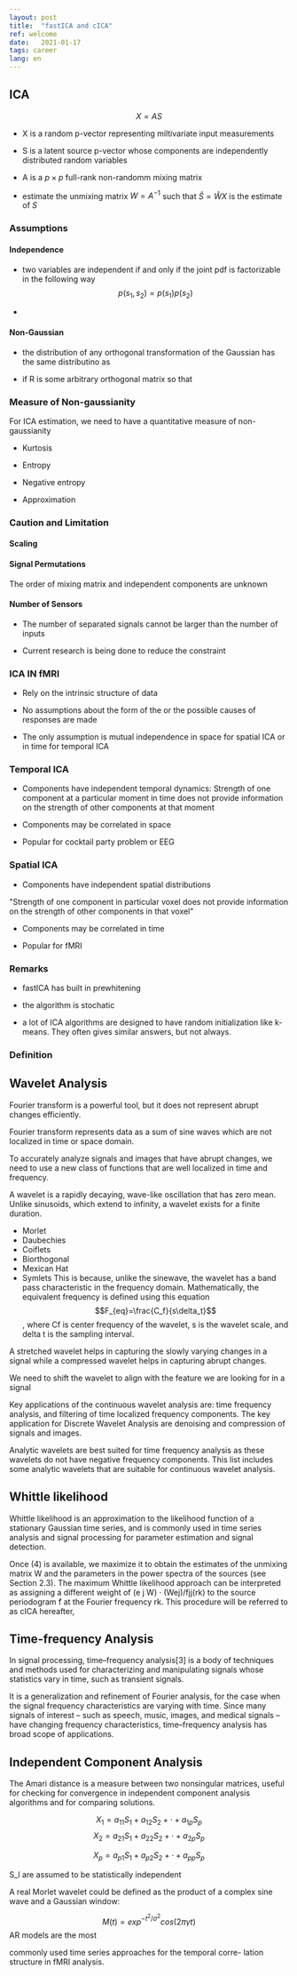 ```yaml
---
layout: post
title:  "fastICA and cICA"
ref: welcome
date:   2021-01-17
tags: career
lang: en
---
```

## ICA

$$ X = AS$$

+ X is a random p-vector representing miltivariate input measurements

+ S is a latent source p-vector whose components are independently distributed random variables

+ A is a $p \times p$ full-rank non-randomm mixing matrix

+ estimate the unmixing matrix $W = A^{-1}$ such that $\hat S = \hat W X$ is the estimate of $S$

### Assumptions

#### Independence

+ two variables are independent if and only if the joint pdf is factorizable in the following way
$$p(s_1,s_2) = p(s_1)p(s_2)$$

+ $$$$

#### Non-Gaussian

+ the distribution of any orthogonal transformation of the Gaussian has the same distributino as

+ if R is some arbitrary orthogonal matrix so that

### Measure of Non-gaussianity

For ICA estimation, we need to have a quantitative measure of non-gaussianity

+ Kurtosis

+ Entropy

+ Negative entropy

+ Approximation

### Caution and Limitation

#### Scaling

#### Signal Permutations

The order of mixing matrix and independent components are unknown

#### Number of Sensors

+ The number of separated signals cannot be larger than the number of inputs

+ Current research is being done to reduce the constraint

### ICA IN fMRI

+ Rely on the intrinsic structure of data

+ No assumptions about the form of the or the possible causes of responses are made

+ The only assumption is mutual independence in space for spatial ICA or in time for temporal ICA

### Temporal ICA

+ Components have independent temporal dynamics: 
Strength of one component at a particular moment in time does not provide information on the strength of other components at that moment

+ Components may be correlated in space

+ Popular for cocktail party problem or EEG

### Spatial ICA

+ Components have independent spatial distributions

"Strength of one component in particular voxel does not provide information on the strength of other components in that voxel"

+ Components may be correlated in time

+ Popular for fMRI

### Remarks

+ fastICA has built in prewhitening

+ the algorithm is stochatic

+ a lot of ICA algorithms are designed to have random initialization like k-means. They often gives similar answers, but not always.

### Definition

## Wavelet Analysis

Fourier transform is a powerful tool, but it does not represent abrupt changes efficiently.

Fourier transform represents data as a sum of sine waves which are not localized in time or space domain.

To accurately analyze signals and images that have abrupt changes, we need to use a new class of functions that are well localized in time and frequency.

A wavelet is a rapidly decaying, wave-like oscillation that has zero mean. Unlike sinusoids, which extend to infinity, a wavelet exists for a finite duration.

+ Morlet
+ Daubechies
+ Coiflets
+ Biorthogonal
+ Mexican Hat
+ Symlets
This is because, unlike the sinewave, the wavelet has a band pass characteristic in the frequency domain. Mathematically, the equivalent frequency is defined using this equation 
$$F_{eq}=\frac{C_f}{s\delta_t}$$
, where Cf is center frequency of the wavelet, s is the wavelet scale, and delta t is the sampling interval.

 A stretched wavelet helps in capturing the slowly varying changes in a signal while a compressed wavelet helps in capturing abrupt changes. 

 We need to shift the wavelet to align with the feature we are looking for in a signal

  Key applications of the continuous wavelet analysis are: time frequency analysis, and filtering of time localized frequency components. The key application for Discrete Wavelet Analysis are denoising and compression of signals and images.

  Analytic wavelets are best suited for time frequency analysis as these wavelets do not have negative frequency components.  This list includes some analytic wavelets that are suitable for continuous wavelet analysis.  
## Whittle likelihood

Whittle likelihood is an approximation to the likelihood function of a stationary Gaussian time series, and is commonly used in time series analysis and signal processing for parameter estimation and signal detection.



Once (4) is available, we maximize it to obtain the estimates
of the unmixing matrix W and the parameters in the power
spectra of the sources (see Section 2.3). The maximum Whittle
likelihood approach can be interpreted as assigning a different
weight of (e
j W) · (Wej)/fjj(rk) to the source periodogram  ̃f
at the Fourier frequency rk. This procedure will be referred to
as cICA hereafter,

## Time-frequency Analysis
In signal processing, time–frequency analysis[3] is a body of techniques and methods used for characterizing and manipulating signals whose statistics vary in time, such as transient signals.

It is a generalization and refinement of Fourier analysis, for the case when the signal frequency characteristics are varying with time. Since many signals of interest – such as speech, music, images, and medical signals – have changing frequency characteristics, time–frequency analysis has broad scope of applications.



## Independent Component Analysis
The Amari distance is a measure between two nonsingular matrices, useful for checking for convergence in independent component analysis algorithms and for comparing solutions.

$$X_1 = a_{11}S_1+a_{12}S_2 +\cdot +a_{1p}S_p$$
$$X_2 = a_{21}S_1+a_{22}S_2 +\cdot +a_{2p}S_p$$

$$X_p = a_{p1}S_1+a_{p2}S_2 +\cdot +a_{pp}S_p$$

S_l are assumed to be statistically independent


A real Morlet wavelet could be defined as the product of a complex sine wave and a Gaussian window:

$$M(t) = exp^{-t^2/\sigma^2} cos(2\pi \gamma t)$$
AR models are the most

commonly used time series approaches for the temporal corre-
lation structure in fMRI analysis.